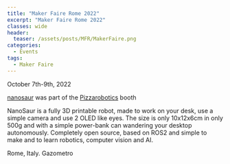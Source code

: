 ```yaml
---
title: "Maker Faire Rome 2022"
excerpt: "Maker Faire Rome 2022"
classes: wide
header:
  teaser: /assets/posts/MFR/MakerFaire.png
categories:
  - Events
tags:
  - Maker Faire
---
```


October 7th-9th, 2022

[nanosaur](https://makerfairerome.eu/it/espositori/?edition=2022&exhibit=2220028) was part of the [Pizzarobotics](https://pizzarobotics.org) booth

NanoSaur is a fully 3D printable robot, made to work on your desk, use a simple camera and use 2 OLED like eyes. The size is only 10x12x6cm in only 500g and with a simple power-bank can wandering your desktop autonomously. Completely open source, based on ROS2 and simple to make and to learn robotics, computer vision and AI.

Rome, Italy. Gazometro